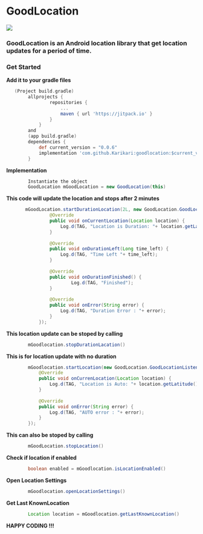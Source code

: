 # GoodLocation 
[![](https://jitpack.io/v/Karikari/goodlocation.svg)](https://jitpack.io/#Karikari/goodlocation)
### GoodLocation is an Android location library that get location updates for a period of time.
### Get Started
**Add it to your gradle files**
```gradle
   (Project build.gradle)
        allprojects {
                repositories {
                    ...
                    maven { url 'https://jitpack.io' }
                }
            }
        and 
        (app build.gradle)
        dependencies {
            def current_version = "0.0.6"
        	implementation 'com.github.Karikari:goodlocation:$current_version'
        }
```
**Implementation**
```java
        Instantiate the object
        GoodLocation mGoodLocation = new GoodLocation(this)
```     
**This code will update the location and stops after 2 minutes**
```java
       mGoodLocation.startDurationLocation(2L, new GoodLocation.GoodLocationDurationListener() {
                @Override
                public void onCurrentLocation(Location location) {
                    Log.d(TAG, "Location is Duration: "+ location.getLatitude() + ", "+ location.getLongitude());
                }
        
                @Override
                public void onDurationLeft(Long time_left) {
                    Log.d(TAG, "Time Left "+ time_left);
                }
        
                @Override
                public void onDurationFinished() {
                        Log.d(TAG, "Finished");
                }
        
                @Override
                public void onError(String error) {
                    Log.d(TAG, "Duration Error : "+ error);
                }
            });
```
**This location update can be stoped by calling**
```java
        mGoodlocation.stopDurationLacation()
```
**This is for location update with no duration**
```java
        mGoodlocation.startLocation(new GoodLocation.GoodLocationListener() {
            @Override
            public void onCurrenLocation(Location location) {
                Log.d(TAG, "Location is Auto: "+ location.getLatitude() + ", "+ location.getLongitude());
            }
        
            @Override
            public void onError(String error) {
                Log.d(TAG, "AUTO error : "+ error);
            }
        });
```
**This can also be stoped by calling**
```java
        mGoodLocation.stopLocation()
```
**Check if location if enabled**
```java
        boolean enabled = mGoodlocation.isLocationEnabled()
```
**Open Location Settings**
```java
        mGoodlocation.openLocationSettings()
```
**Get Last KnownLocation**
```java
        Location location = mGoodlocation.getLastKnownLocation()
```
**HAPPY CODING !!!**
